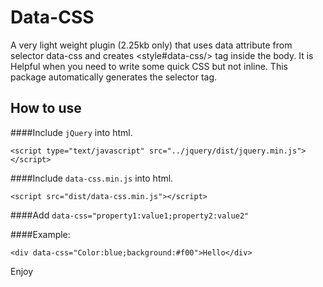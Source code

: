 # Data-CSS
A very light weight plugin (2.25kb only) that uses data attribute from selector data-css and creates  &lt;style#data-css/> tag inside the body. It is Helpful when you need to write some quick CSS but not inline. This package automatically generates the selector tag.

## How to use

####Include `jQuery` into html.

`<script type="text/javascript" src="../jquery/dist/jquery.min.js"></script>`

####Include `data-css.min.js` into html.

`<script src="dist/data-css.min.js"></script>`

####Add `data-css="property1:value1;property2:value2"`

####Example:

`<div data-css="Color:blue;background:#f00">Hello</div>`

Enjoy
